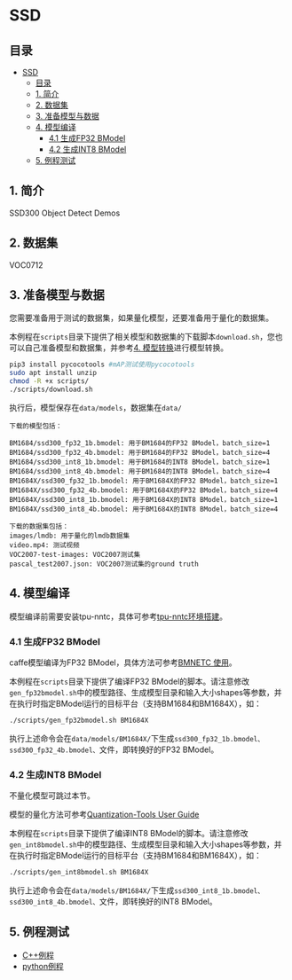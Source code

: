 # SSD

## 目录

* [SSD](#SSD)
  * [目录](#目录)
  * [1. 简介](#1-简介)
  * [2. 数据集](#2-数据集)
  * [3. 准备模型与数据](#3-准备模型与数据)
  * [4. 模型编译](#4-模型编译)
    * [4.1 生成FP32 BModel](#41-生成fp32-bmodel)
    * [4.2 生成INT8 BModel](#42-生成int8-bmodel)
  * [5. 例程测试](#5-例程测试)
    


## 1. 简介
SSD300 Object Detect Demos

## 2. 数据集
VOC0712

## 3. 准备模型与数据

您需要准备用于测试的数据集，如果量化模型，还要准备用于量化的数据集。

本例程在`scripts`目录下提供了相关模型和数据集的下载脚本`download.sh`，您也可以自己准备模型和数据集，并参考[4. 模型转换](#4-模型转换)进行模型转换。
```bash
pip3 install pycocotools #mAP测试使用pycocotools
sudo apt install unzip
chmod -R +x scripts/
./scripts/download.sh
```
执行后，模型保存在`data/models`，数据集在`data/`
```
下载的模型包括：

BM1684/ssd300_fp32_1b.bmodel: 用于BM1684的FP32 BModel，batch_size=1
BM1684/ssd300_fp32_4b.bmodel: 用于BM1684的FP32 BModel，batch_size=4
BM1684/ssd300_int8_1b.bmodel: 用于BM1684的INT8 BModel，batch_size=1
BM1684/ssd300_int8_4b.bmodel: 用于BM1684的INT8 BModel，batch_size=4
BM1684X/ssd300_fp32_1b.bmodel: 用于BM1684X的FP32 BModel，batch_size=1
BM1684X/ssd300_fp32_4b.bmodel: 用于BM1684X的FP32 BModel，batch_size=4
BM1684X/ssd300_int8_1b.bmodel: 用于BM1684X的INT8 BModel，batch_size=1
BM1684X/ssd300_int8_4b.bmodel: 用于BM1684X的INT8 BModel，batch_size=4

下载的数据集包括：
images/lmdb: 用于量化的lmdb数据集
video.mp4: 测试视频
VOC2007-test-images: VOC2007测试集
pascal_test2007.json: VOC2007测试集的ground truth
```


## 4. 模型编译

模型编译前需要安装tpu-nntc，具体可参考[tpu-nntc环境搭建](../../docs/Environment_Install_Guide.md#1-tpu-nntc环境搭建)。

### 4.1 生成FP32 BModel

caffe模型编译为FP32 BModel，具体方法可参考[BMNETC 使用](https://doc.sophgo.com/docs/3.0.0/docs_latest_release/nntc/html/usage/bmnetc.html)。

本例程在`scripts`目录下提供了编译FP32 BModel的脚本。请注意修改`gen_fp32bmodel.sh`中的模型路径、生成模型目录和输入大小shapes等参数，并在执行时指定BModel运行的目标平台（支持BM1684和BM1684X），如：

```bash
./scripts/gen_fp32bmodel.sh BM1684X
```

执行上述命令会在`data/models/BM1684X/`下生成`ssd300_fp32_1b.bmodel、ssd300_fp32_4b.bmodel、`文件，即转换好的FP32 BModel。

### 4.2 生成INT8 BModel

不量化模型可跳过本节。

模型的量化方法可参考[Quantization-Tools User Guide](https://doc.sophgo.com/docs/3.0.0/docs_latest_release/calibration-tools/html/index.html)

本例程在`scripts`目录下提供了编译INT8 BModel的脚本。请注意修改`gen_int8bmodel.sh`中的模型路径、生成模型目录和输入大小shapes等参数，并在执行时指定BModel运行的目标平台（支持BM1684和BM1684X），如：

```bash
./scripts/gen_int8bmodel.sh BM1684X
```

执行上述命令会在`data/models/BM1684X/`下生成`ssd300_int8_1b.bmodel、ssd300_int8_4b.bmodel、`文件，即转换好的INT8 BModel。


## 5. 例程测试
* [C++例程](cpp/README.md)
* [python例程](python/README.md)


